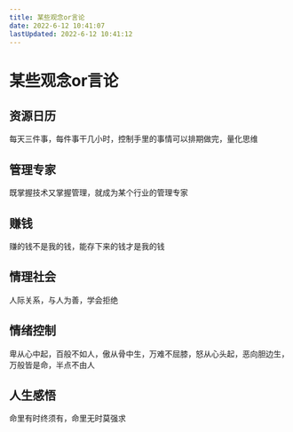 ```yaml
---
title: 某些观念or言论
date: 2022-6-12 10:41:07
lastUpdated: 2022-6-12 10:41:12
---
```


# 某些观念or言论

## 资源日历
每天三件事，每件事干几小时，控制手里的事情可以排期做完，量化思维

## 管理专家
既掌握技术又掌握管理，就成为某个行业的管理专家

## 赚钱
赚的钱不是我的钱，能存下来的钱才是我的钱

## 情理社会
人际关系，与人为善，学会拒绝

## 情绪控制
卑从心中起，百般不如人，傲从骨中生，万难不屈膝，怒从心头起，恶向胆边生，万般皆是命，半点不由人

## 人生感悟
命里有时终须有，命里无时莫强求
